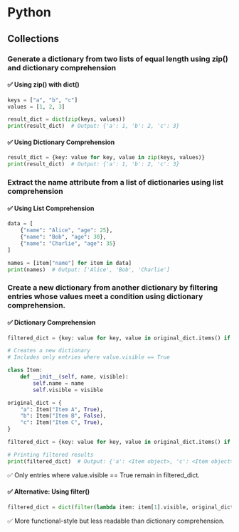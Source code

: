 # Python

## Collections
### Generate a dictionary from two lists of equal length using zip() and dictionary comprehension


#### ✅ Using zip() with dict()
```python
keys = ["a", "b", "c"]
values = [1, 2, 3]

result_dict = dict(zip(keys, values))
print(result_dict)  # Output: {'a': 1, 'b': 2, 'c': 3}
```
#### ✅ Using Dictionary Comprehension
```python
result_dict = {key: value for key, value in zip(keys, values)}
print(result_dict)  # Output: {'a': 1, 'b': 2, 'c': 3}
```

### Extract the name attribute from a list of dictionaries using list comprehension
#### ✅ Using List Comprehension
```python
data = [
    {"name": "Alice", "age": 25},
    {"name": "Bob", "age": 30},
    {"name": "Charlie", "age": 35}
]

names = [item["name"] for item in data]
print(names)  # Output: ['Alice', 'Bob', 'Charlie']
```

### Create a new dictionary from another dictionary by filtering entries whose values meet a condition using dictionary comprehension.

#### ✅ Dictionary Comprehension

```python
filtered_dict = {key: value for key, value in original_dict.items() if value.visible}

# Creates a new dictionary
# Includes only entries where value.visible == True

class Item:
    def __init__(self, name, visible):
        self.name = name
        self.visible = visible

original_dict = {
    "a": Item("Item A", True),
    "b": Item("Item B", False),
    "c": Item("Item C", True),
}

filtered_dict = {key: value for key, value in original_dict.items() if value.visible}

# Printing filtered results
print(filtered_dict)  # Output: {'a': <Item object>, 'c': <Item object>}
```
✅ Only entries where value.visible == True remain in filtered_dict.



#### ✅ Alternative: Using filter()
```python
filtered_dict = dict(filter(lambda item: item[1].visible, original_dict.items()))
```
✅ More functional-style but less readable than dictionary comprehension.

